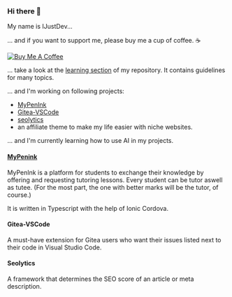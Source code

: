 ### Hi there 👋

My name is IJustDev...

... and if you want to support me, please buy me a cup of coffee. ☕

<a href="https://www.buymeacoffee.com/IJustDev" target="_blank"><img src="https://bmc-cdn.nyc3.digitaloceanspaces.com/BMC-button-images/custom_images/orange_img.png" alt="Buy Me A Coffee" style="height: auto !important;width: auto !important;" ></a>

... take a look at the [learning section](https://github.com/IJustDev/IJustDev/tree/master/learning) of my repository. It contains guidelines for many topics.

... and I'm working on following projects:
- [MyPenInk](#mypenink)
- [Gitea-VSCode](#gitea-vscode)
- [seolytics](#seolytics)
- an affiliate theme to make my life easier with niche websites.

... and I'm currently learning how to use AI in my projects.


#### [MyPenink][mypenink-app]
MyPenInk is a platform for students to exchange their knowledge by offering and requesting tutoring lessons. Every student can be tutor aswell as tutee. (For the most part, the one with better marks will be the tutor, of course.)

It is written in Typescript with the help of Ionic Cordova.

#### Gitea-VSCode
A must-have extension for Gitea users who want their issues listed next to their code in Visual Studio Code.

#### Seolytics
A framework that determines the SEO score of an article or meta description.

[mypenink-app]: https://play.google.com/store/apps/details?id=io.mypenink.starter

<!--
**IJustDev/IJustDev** is a ✨ _special_ ✨ repository because its `README.md` (this file) appears on your GitHub profile.

Here are some ideas to get you started:

- 🔭 I’m currently working on ...
- 🌱 I’m currently learning ...
- 👯 I’m looking to collaborate on ...
- 🤔 I’m looking for help with ...
- 💬 Ask me about ...
- 📫 How to reach me: ...
- 😄 Pronouns: ...
- ⚡ Fun fact: ...
-->
